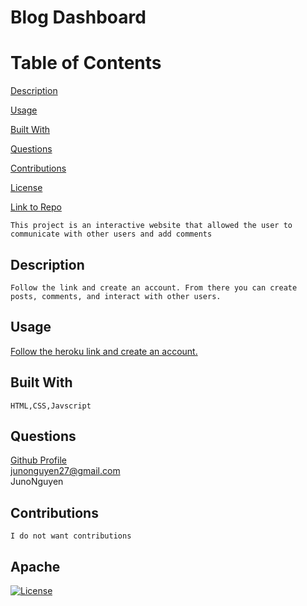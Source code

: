 # Blog Dashboard

Table of Contents
=================
[Description](#description)

[Usage](#usage)

[Built With](#built-with)

[Questions](#questions)

[Contributions](#contributions)

[License](#Apache)

[Link to Repo](https://github.com/JunoNguyen/Blog-Dashboard)

    This project is an interactive website that allowed the user to communicate with other users and add comments
## Description
    Follow the link and create an account. From there you can create posts, comments, and interact with other users.
## Usage
[Follow the heroku link and create an account.](https://protected-shelf-14357.herokuapp.com/)
## Built With
    HTML,CSS,Javscript
## Questions
[Github Profile](https://github.com/JunoNguyen)<br>
junonguyen27@gmail.com<br>
    JunoNguyen
    
## Contributions
    I do not want contributions
## Apache
  [![License](https://img.shields.io/badge/License-Apache_2.0-yellowgreen.svg)](https://opensource.org/licenses/Apache-2.0) 
